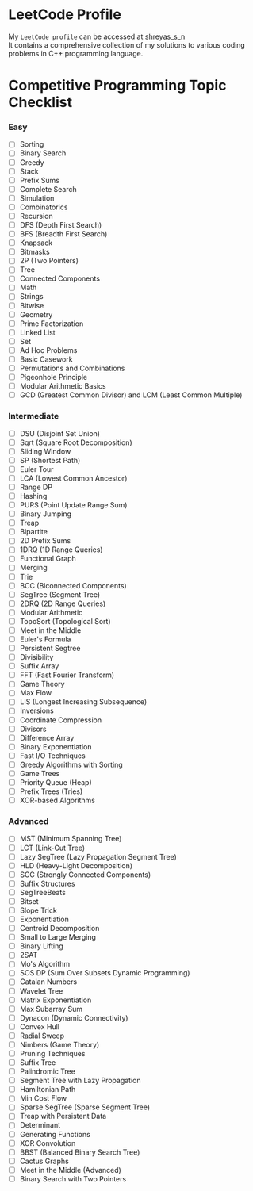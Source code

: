 # LeetCode Profile

My ```LeetCode profile``` can be accessed at [shreyas_s_n](https://leetcode.com/shreyas_s_n/)  
It contains a comprehensive collection of my solutions to various coding problems in C++ programming language.

# Competitive Programming Topic Checklist

### Easy
- [ ] Sorting
- [ ] Binary Search
- [ ] Greedy
- [ ] Stack
- [ ] Prefix Sums
- [ ] Complete Search
- [ ] Simulation
- [ ] Combinatorics
- [ ] Recursion
- [ ] DFS (Depth First Search)
- [ ] BFS (Breadth First Search)
- [ ] Knapsack
- [ ] Bitmasks
- [ ] 2P (Two Pointers)
- [ ] Tree
- [ ] Connected Components
- [ ] Math
- [ ] Strings
- [ ] Bitwise
- [ ] Geometry
- [ ] Prime Factorization
- [ ] Linked List
- [ ] Set
- [ ] Ad Hoc Problems
- [ ] Basic Casework
- [ ] Permutations and Combinations
- [ ] Pigeonhole Principle
- [ ] Modular Arithmetic Basics
- [ ] GCD (Greatest Common Divisor) and LCM (Least Common Multiple)

### Intermediate
- [ ] DSU (Disjoint Set Union)
- [ ] Sqrt (Square Root Decomposition)
- [ ] Sliding Window
- [ ] SP (Shortest Path)
- [ ] Euler Tour
- [ ] LCA (Lowest Common Ancestor)
- [ ] Range DP
- [ ] Hashing
- [ ] PURS (Point Update Range Sum)
- [ ] Binary Jumping
- [ ] Treap
- [ ] Bipartite
- [ ] 2D Prefix Sums
- [ ] 1DRQ (1D Range Queries)
- [ ] Functional Graph
- [ ] Merging
- [ ] Trie
- [ ] BCC (Biconnected Components)
- [ ] SegTree (Segment Tree)
- [ ] 2DRQ (2D Range Queries)
- [ ] Modular Arithmetic
- [ ] TopoSort (Topological Sort)
- [ ] Meet in the Middle
- [ ] Euler's Formula
- [ ] Persistent Segtree
- [ ] Divisibility
- [ ] Suffix Array
- [ ] FFT (Fast Fourier Transform)
- [ ] Game Theory
- [ ] Max Flow
- [ ] LIS (Longest Increasing Subsequence)
- [ ] Inversions
- [ ] Coordinate Compression
- [ ] Divisors
- [ ] Difference Array
- [ ] Binary Exponentiation
- [ ] Fast I/O Techniques
- [ ] Greedy Algorithms with Sorting
- [ ] Game Trees
- [ ] Priority Queue (Heap)
- [ ] Prefix Trees (Tries)
- [ ] XOR-based Algorithms

### Advanced
- [ ] MST (Minimum Spanning Tree)
- [ ] LCT (Link-Cut Tree)
- [ ] Lazy SegTree (Lazy Propagation Segment Tree)
- [ ] HLD (Heavy-Light Decomposition)
- [ ] SCC (Strongly Connected Components)
- [ ] Suffix Structures
- [ ] SegTreeBeats
- [ ] Bitset
- [ ] Slope Trick
- [ ] Exponentiation
- [ ] Centroid Decomposition
- [ ] Small to Large Merging
- [ ] Binary Lifting
- [ ] 2SAT
- [ ] Mo's Algorithm
- [ ] SOS DP (Sum Over Subsets Dynamic Programming)
- [ ] Catalan Numbers
- [ ] Wavelet Tree
- [ ] Matrix Exponentiation
- [ ] Max Subarray Sum
- [ ] Dynacon (Dynamic Connectivity)
- [ ] Convex Hull
- [ ] Radial Sweep
- [ ] Nimbers (Game Theory)
- [ ] Pruning Techniques
- [ ] Suffix Tree
- [ ] Palindromic Tree
- [ ] Segment Tree with Lazy Propagation
- [ ] Hamiltonian Path
- [ ] Min Cost Flow
- [ ] Sparse SegTree (Sparse Segment Tree)
- [ ] Treap with Persistent Data
- [ ] Determinant
- [ ] Generating Functions
- [ ] XOR Convolution
- [ ] BBST (Balanced Binary Search Tree)
- [ ] Cactus Graphs
- [ ] Meet in the Middle (Advanced)
- [ ] Binary Search with Two Pointers
